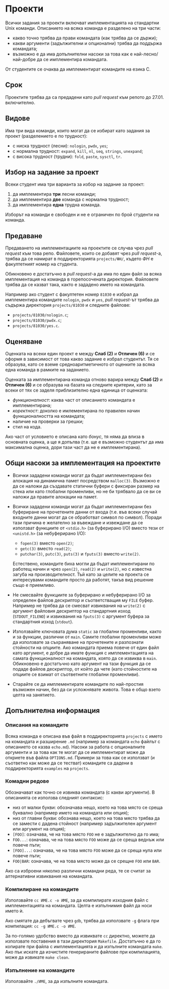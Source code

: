 # Проекти

Всички задания за проекти включват имплементацията на стандартни Unix команди.  Описанието на всяка команда е разделено на три части:

* какво точно трябва да прави командата (как трябва да се държи);
* какви аргументи (задължителни и опционални) трябва да поддържа командата;
* възможно е да има допълнителни насоки за това как е най-лесно/най-добре да се имплементира командата.

От студентите се очаква да имплементират командите на езика C.

## Срок

Проектите трябва да са предадени като *pull request* към репото до 27.01. включително.

## Видове

Има три вида команди, които могат да се избират като задания за проект (разделението е по трудност):

* с ниска трудност (лесни): `nologin`, `pwdx`, `yes`;
* с нормална трудност: `expand`, `kill`, `nl`, `seq`, `strings`, `unexpand`;
* с висока трудност (трудни): `fold`, `paste`, `sysctl`, `tr`.

## Избор на задание за проект

Всеки студент има три варианта за избор на задание за проект:

1. да имплементира **три** лесни команди;
2. да имплементира **две** команда с нормална трудност;
3. да имплементира **една** трудна команда.

Изборът на команди е свободен и не е ограничен по брой студенти на команда.

## Предаване

Предаването на имплементациите на проектите се случва чрез *pull request* към това репо.  Файловете, които се добавят чрез *pull request*-а, трябва да се намират в поддиректорията `projects/ФН/`, където *ФН* е факултетният номер на студента.

Обикновено е достатъчно в *pull request*-а да има по един файл за всяка имплементация на команда в горепосочената директория.  Файловете трябва да се казват така, както е зададено името на командата.

Например ако студент с факултетен номер `81030` е избрал да имплементира командите `nologin`, `pwdx` и `yes`, *pull request*-ът трябва да съдържа директория `projects/81030` и следните файлове:
* `projects/81030/nologin.c`;
* `projects/81030/pwdx.c`;
* `projects/81030/yes.c`.

## Оценяване

Оценката на всеки един проект е между **Слаб (2)** и **Отличен (6)** и се оформя в зависимост от това какво задание е избрал студентът.  Тя се образува, като се вземе средноаритметичното от оценките за всяка една команда в рамките на заданието.

Оценката за имплементирана команда отново варира между **Слаб (2)** и **Отличен (6)** и се образува на базата на следните критерии, като за всеки от тях се заделя приблизително една единица от оценката:
* *функционалност*: каква част от описанието командата е имплементирана;
* *коректност*: доколко е имлементирана по правилен начин функционалността на командата;
* наличие на проверки за грешки;
* стил на кода.

Ако част от условието е описана като *бонус*, тя няма да влиза в основната оценка, а ще я допълва (т.е. ще е възможно студентът да има максимална оценка, дори тази част да не е имплементирана).

## Общи насоки за имплементация на проектите

* Всички зададени команди могат да бъдат имплементирани без алокация на динамична памет посредством `malloc(3)`.  Възможно е да се наложи да създавате статични буфери с фиксиран размер на стека или като глобални променливи, но не би трябвало да се ви се наложи да правите алокации на памет.

* Всички зададени команди могат да бъдат имплементирани без буфериране на прочетените данни от входа (т.е. във всеки случай входните данни могат да се обработват символ по символ).  Поради тази причина е желателно за въвеждане и извеждане да се използват функциите от `<stdio.h>` (за буферирано I/O) вместо тези от `<unistd.h>` (за небуферирано I/O):

    * `fopen(3)` вместо `open(2)`;
    * `getc(3)` вместо `read(2)`;
    * `putchar(3)`, `putc(3)`, `puts(3)` и `fputs(3)` вместо `write(2)`.

    Естествено, командите биха могли да бъдат имплементирани по работещ начин и чрез `open(2)`, `read(2)` и `write(2)`, но с известна загуба на производителност.  Тъй като за целите на проекта се интересувами командите просто да работят, такъв вид решение също е приемливо.

* Не смесвайте функциите за буферирано и небуферирано I/O за определен файлов дескриптор и съответстващия му `FILE` буфер.  Например не трябва да се смесват извиквания на `write(2)` с аргумент файловия дескриптор на стандартния изход (`STDOUT_FILENO`) и извиквания на `fputs(3)` с аргумент буфера за стандартния изход (`stdout`).

* Използвайте ключовата дума `static` за глобални променливи, както и за функции, различни от `main`.  Самите глобални променливи може да използвате за съхраняване на прочетените и разпознати стойности на опциите.  Ако командата приема повече от един файл като аргумент, е добре да имате функция с имплементацията на самата функционалност на командата, която да се извиква в `main`.  Обикновено е достатъчно като аргумент на тази функция да се подаде файлов дескриптор, от който да чете (като стойностите на опциите се взимат от съответните глобални променливи).

* Старайте се да имплементирате командите по най-простия възможен начин, без да си усложнявате живота.  Това е общо взето целта на занятието.

## Допълнителна информация

### Описания на командите

Всяка команда е описана във файл в поддиректорията `projects` с името на командата и разширение `.md` (например за командата `echo` файлът с описанието се казва `echo.md`).  Насоки за работа с опционалните аргументи и за това как те могат да се имплементират може да откриете във файла `OPTIONS.md`.  Примери за това как се използват (и съответно как може да се тестват) командите са дадени в поддиректорията `examples` на `projects`.

### Комадни редове

Обозначават как точно се извиква командата (с какви аргументи).  В описанията се използва следният синтаксис:

* низ от малки букви: обозначава нещо, което на това място се среща буквално (например името на командата или опция);
* низ от главни букви: обознава нещо, което на това място трябва да се замести с дадена стойност (например задължителен аргумент или аргумент на опция);
* `[FOO]`: означава, че на това място `FOO` не е задължително да го има;
* `FOO...`: означава, че на това място `FOO` може да се среща веднъж или повече пъти;
* `[FOO]...`: означава, че на това място `FOO` може да се среща нула или повече пъти;
* `FOO|BAR`: означава, че на това място може да се срещне `FOO` или `BAR`.

Ако са изброени няколко различни командни реда, те се считат за алтернативни извиквания на командата.

### Компилиране на командите

Използвайте `cc ИМЕ.c -o ИМЕ`, за да компилирате изходния файл с имплементацията на командата.  Целта е изпълнимия файл да носи името ѝ.

Ако смятате да дебъгвате чрез `gdb`, трябва да използвате `-g` флага при компилация: `cc -g ИМЕ.c -o ИМЕ`.

За по-голямо удобство вместо да извиквате `cc` директно, можете да използвате поставения в тази директория `Makefile`.  Достатъчно е да го копирате при файла с имплементацията и да изпълните командата `make`.  Ако пък искате да изчистите генерираните файлове при компилацията, може да извикате `make clean`.

### Изпълнение на командите

Използвайте `./ИМЕ`, за да изпълните командата.